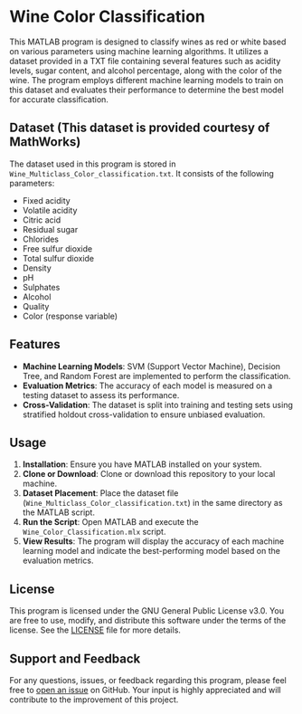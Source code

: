 # Wine Color Classification 

This MATLAB program is designed to classify wines as red or white based on various parameters using machine learning algorithms. It utilizes a dataset provided in a TXT file containing several features such as acidity levels, sugar content, and alcohol percentage, along with the color of the wine. The program employs different machine learning models to train on this dataset and evaluates their performance to determine the best model for accurate classification.

## Dataset (This dataset is provided courtesy of MathWorks)
The dataset used in this program is stored in `Wine_Multiclass_Color_classification.txt`. It consists of the following parameters:
- Fixed acidity
- Volatile acidity
- Citric acid
- Residual sugar
- Chlorides
- Free sulfur dioxide
- Total sulfur dioxide
- Density
- pH
- Sulphates
- Alcohol
- Quality
- Color (response variable)

## Features
- **Machine Learning Models**: SVM (Support Vector Machine), Decision Tree, and Random Forest are implemented to perform the classification.
- **Evaluation Metrics**: The accuracy of each model is measured on a testing dataset to assess its performance.
- **Cross-Validation**: The dataset is split into training and testing sets using stratified holdout cross-validation to ensure unbiased evaluation.

## Usage
1. **Installation**: Ensure you have MATLAB installed on your system.
2. **Clone or Download**: Clone or download this repository to your local machine.
3. **Dataset Placement**: Place the dataset file (`Wine_Multiclass_Color_classification.txt`) in the same directory as the MATLAB script.
4. **Run the Script**: Open MATLAB and execute the `Wine_Color_Classification.mlx` script.
5. **View Results**: The program will display the accuracy of each machine learning model and indicate the best-performing model based on the evaluation metrics.

## License
This program is licensed under the GNU General Public License v3.0. You are free to use, modify, and distribute this software under the terms of the license. See the [LICENSE](LICENSE) file for more details.

## Support and Feedback
For any questions, issues, or feedback regarding this program, please feel free to [open an issue](https://github.com/yourusername/yourrepository/issues) on GitHub. Your input is highly appreciated and will contribute to the improvement of this project.
